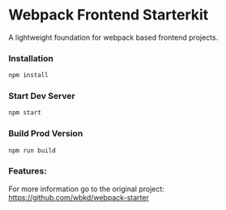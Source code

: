# Webpack Frontend Starterkit

A lightweight foundation for webpack based frontend projects.

### Installation

```sh
npm install
```

### Start Dev Server

```sh
npm start
```

### Build Prod Version

```sh
npm run build
```

### Features:



For more information go to the original project: https://github.com/wbkd/webpack-starter
